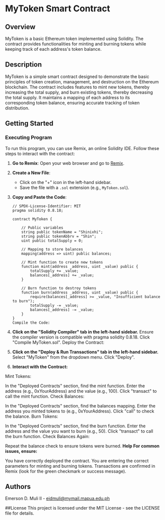# MyToken Smart Contract

## Overview

MyToken is a basic Ethereum token implemented using Solidity. The contract provides functionalities for minting and burning tokens while keeping track of each address's token balance.

## Description

MyToken is a simple smart contract designed to demonstrate the basic principles of token creation, management, and destruction on the Ethereum blockchain. The contract includes features to mint new tokens, thereby increasing the total supply, and burn existing tokens, thereby decreasing the total supply. It maintains a mapping of each address to its corresponding token balance, ensuring accurate tracking of token distribution.

## Getting Started

### Executing Program

To run this program, you can use Remix, an online Solidity IDE. Follow these steps to interact with the contract:

1. **Go to Remix**:
   Open your web browser and go to [Remix](https://remix.ethereum.org/).

2. **Create a New File**:
   - Click on the "+" icon in the left-hand sidebar.
   - Save the file with a `.sol` extension (e.g., `MyToken.sol`).

3. **Copy and Paste the Code**:
   ```solidity
   // SPDX-License-Identifier: MIT
   pragma solidity 0.8.18;

   contract MyToken {

       // Public variables
       string public tokenName = "Shinixhi";
       string public tokenAbbrv = "Shin";
       uint public totalSupply = 0;

       // Mapping to store balances
       mapping(address => uint) public balances;

       // Mint function to create new tokens
       function mint(address _address, uint _value) public {
           totalSupply += _value;
           balances[_address] += _value;
       }

       // Burn function to destroy tokens
       function burn(address _address, uint _value) public {
           require(balances[_address] >= _value, "Insufficient balance to burn");
           totalSupply -= _value;
           balances[_address] -= _value;
       }
   }
   Compile the Code:

4. **Click on the "Solidity Compiler" tab in the left-hand sidebar.**
Ensure the compiler version is compatible with pragma solidity 0.8.18.
Click "Compile MyToken.sol".
Deploy the Contract:

5. **Click on the "Deploy & Run Transactions" tab in the left-hand sidebar.**
Select "MyToken" from the dropdown menu.
Click "Deploy".

6. **Interact with the Contract:**

Mint Tokens:

In the "Deployed Contracts" section, find the mint function.
Enter the address (e.g., 0xYourAddress) and the value (e.g., 100).
Click "transact" to call the mint function.
Check Balances:

In the "Deployed Contracts" section, find the balances mapping.
Enter the address you minted tokens to (e.g., 0xYourAddress).
Click "call" to check the balance.
Burn Tokens:

In the "Deployed Contracts" section, find the burn function.
Enter the address and the value you want to burn (e.g., 50).
Click "transact" to call the burn function.
Check Balances Again:

Repeat the balance check to ensure tokens were burned.
**Help
For common issues, ensure:**

You have correctly deployed the contract.
You are entering the correct parameters for minting and burning tokens.
Transactions are confirmed in Remix (look for the green checkmark or success message).

## Authors
Emerson D. Muli II - eidmuli@mymail.mapua.edu.ph

##License
This project is licensed under the MIT License - see the LICENSE file for details.
